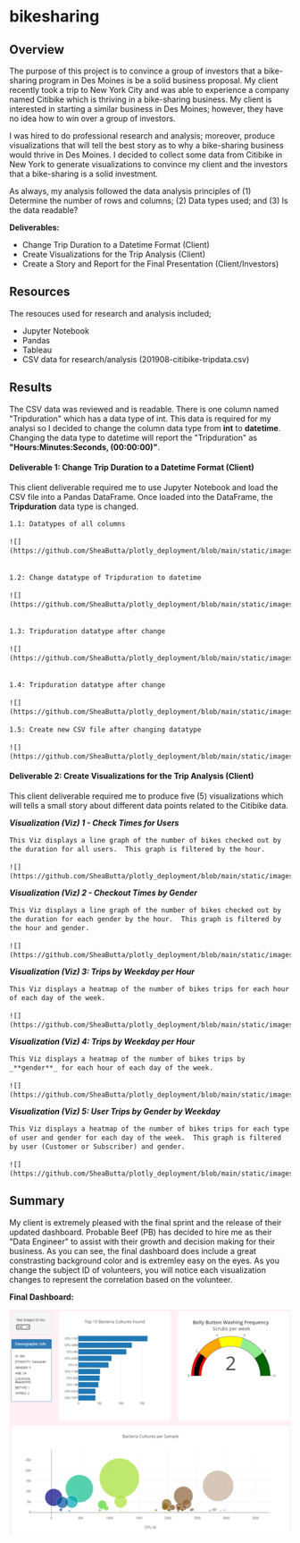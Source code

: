 # bikesharing


## Overview 
The purpose of this project is to convince a group of investors that a bike-sharing program in Des Moines is be a solid business proposal.  My client recently took a trip to New York City and was able to experience a company named Citibike which is thriving in a bike-sharing business.  My client is interested in starting a similar business in Des Moines; however, they have no idea how to win over a group of investors.  

I was hired to do professional research and analysis; moreover, produce visualizations that will tell the best story as to why a bike-sharing business would thrive in Des Moines.  I decided to collect some data from Citibike in New York to generate visualizations to convince my client and the investors that a bike-sharing is a solid investment.

As always, my analysis followed the data analysis principles of (1) Determine the number of rows and columns; (2) Data types used; and (3) Is the data readable?

__Deliverables:__
- Change Trip Duration to a Datetime Format (Client)
- Create Visualizations for the Trip Analysis (Client)
- Create a Story and Report for the Final Presentation (Client/Investors)


## Resources
The resouces used for research and analysis included;
- Jupyter Notebook
- Pandas
- Tableau
- CSV data for research/analysis (201908-citibike-tripdata.csv)


## Results
The CSV data was reviewed and is readable.  There is one column named "Tripduration" which has a data type of int.  This data is required for my analysi so I decided to change the column data type from __int__ to __datetime__.  Changing the data type to datetime will report the "Tripduration" as __"Hours:Minutes:Seconds, (00:00:00)"__.


#### Deliverable 1: Change Trip Duration to a Datetime Format (Client)

This client deliverable required me to use Jupyter Notebook and load the CSV file into a Pandas DataFrame.  Once loaded into the DataFrame, the __Tripduration__ data type is changed.
    
    1.1: Datatypes of all columns
    
    ![](https://github.com/SheaButta/plotly_deployment/blob/main/static/images/Dashboard.PNG)


    1.2: Change datatype of Tripduration to datetime
    
    ![](https://github.com/SheaButta/plotly_deployment/blob/main/static/images/Dashboard.PNG)
    

    1.3: Tripduration datatype after change
    
    ![](https://github.com/SheaButta/plotly_deployment/blob/main/static/images/Dashboard.PNG)


    1.4: Tripduration datatype after change
    
    ![](https://github.com/SheaButta/plotly_deployment/blob/main/static/images/Dashboard.PNG)

    1.5: Create new CSV file after changing datatype
    
    ![](https://github.com/SheaButta/plotly_deployment/blob/main/static/images/Dashboard.PNG)
    

#### Deliverable 2: Create Visualizations for the Trip Analysis (Client)

This client deliverable required me to produce five (5) visualizations which will tells a small story about different data points related to the Citibike data.


_**Visualization (Viz) 1 - Check Times for Users**_

    This Viz displays a line graph of the number of bikes checked out by the duration for all users.  This graph is filtered by the hour.

    ![](https://github.com/SheaButta/plotly_deployment/blob/main/static/images/BarChart.PNG)


_**Visualization (Viz) 2 - Checkout Times by Gender**_

    This Viz displays a line graph of the number of bikes checked out by the duration for each gender by the hour.  This graph is filtered by the hour and gender.

    ![](https://github.com/SheaButta/plotly_deployment/blob/main/static/images/GuageChart.PNG)


 _**Visualization (Viz) 3: Trips by Weekday per Hour**_
 
    This Viz displays a heatmap of the number of bikes trips for each hour of each day of the week.

    ![](https://github.com/SheaButta/plotly_deployment/blob/main/static/images/BubbleChart.PNG)
    

_**Visualization (Viz) 4: Trips by Weekday per Hour**_
 
    This Viz displays a heatmap of the number of bikes trips by _**gender**_ for each hour of each day of the week.

    ![](https://github.com/SheaButta/plotly_deployment/blob/main/static/images/BubbleChart.PNG)
    

_**Visualization (Viz) 5: User Trips by Gender by Weekday**_
 
    This Viz displays a heatmap of the number of bikes trips for each type of user and gender for each day of the week.  This graph is filtered by user (Customer or Subscriber) and gender.

    ![](https://github.com/SheaButta/plotly_deployment/blob/main/static/images/BubbleChart.PNG)


## Summary
My client is extremely pleased with the final sprint and the release of their updated dashboard.   Probable Beef (PB) has decided to hire me as their "Data Engineer" to assist with their growth and decision making for their business.  As you can see, the final dashboard does include a great constrasting background color and is extremley easy on the eyes.  As you change the subject ID of volunteers, you will notice each visualization changes to represent the correlation based on the volunteer.

__Final Dashboard:__

![](https://github.com/SheaButta/plotly_deployment/blob/main/static/images/DDL_Charts.PNG)







